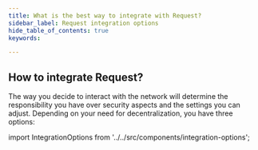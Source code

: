 ```yaml
---
title: What is the best way to integrate with Request?
sidebar_label: Request integration options
hide_table_of_contents: true
keywords:

---
```


## How to integrate Request?

The way you decide to interact with the network will determine the responsibility you have over security aspects and the settings you can adjust.
Depending on your need for decentralization, you have three options:


import IntegrationOptions from '../../src/components/integration-options';

<IntegrationOptions showDetails={true} />
